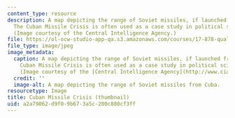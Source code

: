 ```yaml
---
content_type: resource
description: A map depicting the range of Soviet missiles, if launched from Cuba.
  The Cuban Missile Crisis is often used as a case study in political science research.
  (Image courtesy of the Central Intelligence Agency.)
file: https://ol-ocw-studio-app-qa.s3.amazonaws.com/courses/17-878-qualitative-research-design-and-methods-spring-2005/a2a79062d9f09b673a5c280c880cf3ff_17-878s05-th.jpg
file_type: image/jpeg
image_metadata:
  caption: A map depicting the range of Soviet missiles, if launched from Cuba. The
    Cuban Missile Crisis is often used as a case study in political science research.
    (Image courtesy of the [Central Intelligence Agency](http://www.cia.gov/).)
  credit: ''
  image-alt: A map depicting the range of Soviet missiles from Cuba.
resourcetype: Image
title: Cuban Missile Crisis (thumbnail)
uid: a2a79062-d9f0-9b67-3a5c-280c880cf3ff
---
```

